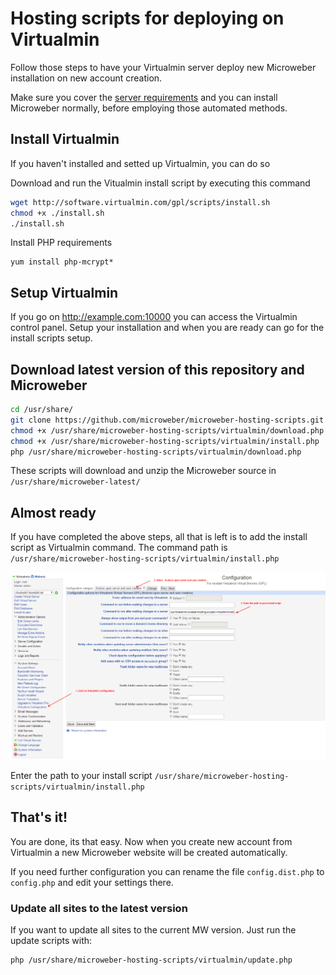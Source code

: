 # Hosting scripts for deploying on Virtualmin


Follow those steps to have your Virtualmin server deploy new Microweber installation on new account creation. 

Make sure you cover the [server requirements](https://github.com/microweber/microweber#general-requirements "") and you can install Microweber normally, before employing those automated methods.

## Install Virtualmin

If you haven't installed and setted up Virtualmin, you can do so

Download and run the Vitualmin install script by executing this command 

```sh
wget http://software.virtualmin.com/gpl/scripts/install.sh
chmod +x ./install.sh
./install.sh
```

Install PHP requirements
```
yum install php-mcrypt*
```

## Setup Virtualmin

If you go on http://example.com:10000 you can access the Virtualmin control panel.
Setup your installation and when you are ready can go for the install scripts setup.


## Download latest version of this repository and Microweber

```sh
cd /usr/share/
git clone https://github.com/microweber/microweber-hosting-scripts.git
chmod +x /usr/share/microweber-hosting-scripts/virtualmin/download.php
chmod +x /usr/share/microweber-hosting-scripts/virtualmin/install.php
php /usr/share/microweber-hosting-scripts/virtualmin/download.php

```
These scripts will download and unzip the Microweber source in `/usr/share/microweber-latest/`




## Almost ready

If you have completed the above steps, all that is left is to add the install script as Virtualmin command. The command path is `/usr/share/microweber-hosting-scripts/virtualmin/install.php`

![setup.png](setup.png "")

Enter the path to your install script `/usr/share/microweber-hosting-scripts/virtualmin/install.php`


## That's it! 

You are done, its that easy. Now when you create new account from Virtualmin a new Microweber website will be created automatically. 

If you need further configuration you can rename the file `config.dist.php` to `config.php` and edit your settings there. 


### Update all sites to the latest version

If you want to update all sites to the current MW version. Just run the update scripts with: 

```sh 
php /usr/share/microweber-hosting-scripts/virtualmin/update.php
```

